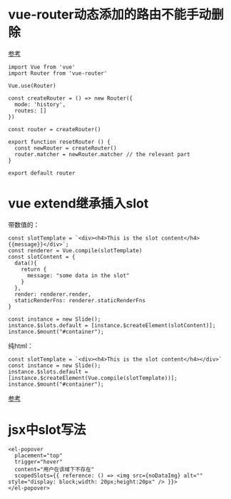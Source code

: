 # vue-router动态添加的路由不能手动删除
[参考](https://github.com/vuejs/vue-router/issues/1234#issuecomment-357941465)  
```
import Vue from 'vue'
import Router from 'vue-router'

Vue.use(Router)

const createRouter = () => new Router({
  mode: 'history',
  routes: []
})

const router = createRouter()

export function resetRouter () {
  const newRouter = createRouter()
  router.matcher = newRouter.matcher // the relevant part
}

export default router
```

# vue extend继承插入slot
带数值的：  
```
const slotTemplate = `<div><h4>This is the slot content</h4>{{message}}</div>`;
const renderer = Vue.compile(slotTemplate)
const slotContent = {
  data(){
    return {
      message: "some data in the slot"
    }
  },
  render: renderer.render,
  staticRenderFns: renderer.staticRenderFns
}

const instance = new Slide();
instance.$slots.default = [instance.$createElement(slotContent)];
instance.$mount("#container");

```
纯html：  
```
const slotTemplate = `<div><h4>This is the slot content</h4></div>`
const instance = new Slide();
instance.$slots.default = [instance.$createElement(Vue.compile(slotTemplate))];
instance.$mount("#container");
```
[参考](https://stackoverflow.com/questions/43041145/vue-pass-slot-template-to-extended-component)

# jsx中slot写法  
```
<el-popover
  placement="top"
  trigger="hover"
  content="用户在该域下不存在"
  scopedSlots={{ reference: () => <img src={noDataImg} alt="" style="display: block;width: 20px;height:20px" /> }}>
</el-popover>
```
